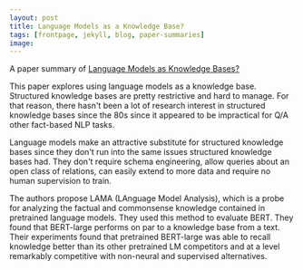 ```yaml
---
layout: post
title: Language Models as a Knowledge Base?
tags: [frontpage, jekyll, blog, paper-summaries]
image:
---
```

A paper summary of [Language Models as Knowledge Bases?]('https://arxiv.org/pdf/1909.01066.pdf')
<!--end_excerpt-->
This paper explores using language models as a knowledge base. Structured knowledge bases are pretty restrictive and hard to manage. For that reason, there hasn't been a lot of research interest in structured knowledge bases since the 80s since it appeared to be impractical for Q/A other fact-based NLP tasks.

Language models make an attractive substitute for structured knowledge bases since they don't run into the same issues structured knowledge bases had. They don't require schema engineering, allow queries about an open class of relations, can easily extend to more data and require no human supervision to train.

The authors propose LAMA (LAnguage Model Analysis), which is a probe for analyzing the factual and commonsense knowledge contained in pretrained language models. They used this method to evaluate BERT. They found that BERT-large performs on par to a knowledge base from a text. Their experiments found that pretrained BERT-large was able to recall knowledge better than its other pretrained LM competitors and at a level remarkably competitive with non-neural and supervised alternatives.